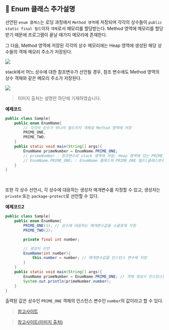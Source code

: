 ## :pushpin: Enum 클래스 추가설명
선언된 `enum 클래스`는 로딩 과정에서 `Method 영역`에 저장되며 각각의 상수들이 `public static final 필드`이자 `객체`로서 메모리를 할당받는다. Method 영역에 메모리를 할당받기 때문에 프로그램이 끝날 때가지 메모리에 존재한다.

그 다음, Method 영역에 저장된 각각의 상수 메모리에는 Heap 영역에 생성된 해당 상수들의 객체 메모리 주소가 저장된다. 

![](https://honbabzone.com/assets/images/post/java/emum-memory2.png)

stack에서 어느 상수에 대한 참조변수가 선언될 경우, 참조 변수에도 Method 영역의 상수 객체와 같은 메모리 주소가 저장된다.

![](https://honbabzone.com/assets/images/post/java/emum-memory3.png)

> 이미지 출처는 설명란 하단에 기재하였습니다.

**예제코드**
```java
public class Sample{
    public enum EnumName{
        // 각각의 상수가 하나의 필드이자 객체로 Method 영역에 저장
        PRIME_ONE,
        PRIME_TWO;
    }
    public static void main(String[] args){
        EnumName primeNumber = EnumName.PRIME_ONE;
        // primeNumber : 참조변수로 stack 영역에 저장, Heap 영역에 있는 PRIME_ONE 객체의 메모리 주소 할당
        // EnumName.PRIME_ONE; : EnumName 클래스의 PRIME_ONE 필드(클래스변수이므로 객체 선언 X)
    }
}
```

<br>

또한 각 상수 선언시, 각 상수에 대응하는 생성자 매개변수를 지정할 수 있고, 생성자는 `private` 또는 `package-protect`로 선언할 수 있다.

**예제코드2**
```java
public class Sample{
    public enum EnumName{
        PRIME_ONE(1), // 상수에 대응하는 매개변수값을 소괄호에 지정
        PRIME_TWO(2);

        private final int number;

        // 생성자 선언
        EnumName(int number){
            this.number = number; // 매개변수값을 인스턴스 변수에 지정
        }
    }
    public static void main(String[] args){
        EnumName primeNumber = EnumName.PRIME_ONE; // 객체 생성시 인스턴스변수값도 함께 Heap 영역에 저장
        System.out.println(primeNumber.number);
    }
}
```
출력된 값은 상수인 `PRIME_ONE` 객체의 인스턴스 변수인 `number`의 값이라고 할 수 있다.

> [참고사이트](https://seeminglyjs.tistory.com/257)

> [참고사이트(이미지 출처)](https://honbabzone.com/java/java-enum/#enum-%EC%B6%94%EA%B0%80-%EC%86%8D%EC%84%B1%EA%B3%BC-%EC%83%9D%EC%84%B1%EC%9E%90)